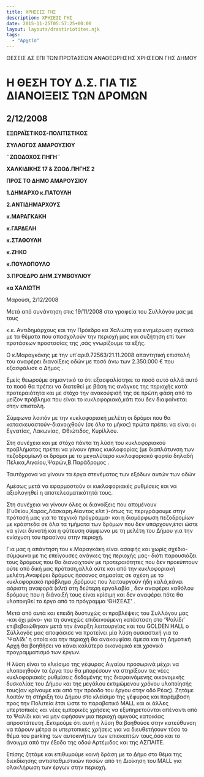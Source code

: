 ```yaml
---
title: ΧΡΗΣΕΙΣ ΓΗΣ
description: ΧΡΗΣΕΙΣ ΓΗΣ
date: 2015-11-25T05:57:25+00:00
layout: layouts/drastiriotites.njk
tags:
  - "Αρχείο"
---
```


ΘΕΣΕΙΣ ΔΣ ΕΠΙ ΤΩΝ ΠΡΟΤΑΣΕΩΝ ΑΝΑΘΕΩΡΗΣΗΣ ΧΡΗΣΕΩΝ ΓΗΣ ΔΗΜΟΥ

<!-- excerpt -->

# Η ΘΕΣΗ ΤΟΥ Δ.Σ. ΓΙΑ ΤΙΣ ΔΙΑΝΟΙΞΕΙΣ ΤΩΝ ΔΡΟΜΩΝ

## 2/12/2008

**EΞΩΡΑΪΣΤΙΚΟΣ-ΠΟΛΙΤΙΣΤΙΚΟΣ**

**ΣΥΛΛΟΓΟΣ ΑΜΑΡΟΥΣΙΟΥ**

**¨ΖΩΟΔΟΧΟΣ ΠΗΓΗ¨**

**ΧΑΛΚΙΔΙΚΗΣ 17 &amp; ΖΩΟΔ.ΠΗΓΗΣ 2**

**ΠΡΟΣ ΤΟ ΔΗΜΟ ΑΜΑΡΟΥΣΙΟΥ**

**1.ΔΗΜΑΡΧΟ κ.ΠΑΤΟΥΛΗ**

**2.ΑΝΤΙΔΗΜΑΡΧΟΥΣ**

**κ.ΜΑΡΑΓΚΑΚΗ**

**κ.ΓΑΡΔΕΛΗ**

**κ.ΣΤΑΘΟΥΛΗ**

**κ.ΖΗΚΟ**

**κ.ΠΟΥΛΟΠΟΥΛΟ**

**3.ΠΡΟΕΔΡΟ ΔΗΜ.ΣΥΜΒΟΥΛΙΟΥ**

**κα ΧΑΛΙΩΤΗ**

Μαρούσι, 2/12/2008

Μετά από συνάντηση στις 19/11/2008 στα γραφεία του Συλλόγου μας με τους

κ.κ. Aντιδημάρχους και την Πρόεδρο κα Χαλιώτη για ενημέρωση σχετικά με τα θέματα που απασχολούν την περιοχή μας και συζήτηση επί των προτάσεων προστασίας της ,σάς γνωρίζουμε τα εξής.

Ο κ.Μαραγκάκης με την υπ΄αριθ.72563/21.11.2008 απαντητική επιστολή του αναφέρει διανοίξεις οδών με ποσό άνω των 2.350.000 € που εξασφάλισε ο Δήμος .

Εμείς θεωρούμε σημαντικό το ότι εξασφαλίστηκε το ποσό αυτό αλλά αυτό το ποσό θα πρέπει να διατεθεί με βάση τις ανάγκες της περιοχής κατά προτεραιότητα και με στόχο την ανακούφισή της σε πρώτη φάση από το μείζον πρόβλημα που είναι το κυκλοφοριακό,κάτι που δεν διαφαίνεται στην επιστολή.

Σύμφωνα λοιπόν με την κυκλοφοριακή μελέτη οι δρόμοι που θα κατασκευαστούν-διανοιχθούν (σε όλο το μήκος) πρώτα πρέπει να είναι οι Εγνατίας, Λακωνίας, Φθιώτιδος, Κυρίλλου.

Στη συνέχεια και με στόχο πάντα τη λύση του κυκλοφοριακού προβλήματος πρέπει να γίνουν ήπιας κυκλοφορίας (με διαπλάτυνση των πεζοδρομίων) οι δρόμοι με το μεγαλύτερο κυκλοφοριακό φορτίο δηλαδή Πέλικα,Αιγαίου,Ψαρών,Β.Παράδρομος .

Ταυτόχρονα να γίνουν τα έργα στενέματος των εξόδων αυτών των οδών

Αμέσως μετά να εφαρμοστούν οι κυκλοφοριακές ρυθμίσεις και να αξιολογηθεί η αποτελεσματικότητά τους.

Στη συνέχεια να γίνουν όλες οι διανοίξεις που απομένουν (Γυθείου,Χαράς,Λάσκαρη.Αίαντος κλπ )-όπως τις περιγράφουμε στην πρότασή μας για το τεχνικό πρόγραμμα- και η διαμόρφωση πεζοδρομίων με κράσπεδα σε όλα τα τμήματα των δρόμων που δεν υπάρχουν,έτσι ώστε να γίνει δυνατή και η φύτευση σύμφωνα με τη μελέτη του Δήμου για την ενίσχυση του πρασίνου στην περιοχή.

Για μας η απάντηση του κ.Μαραγκάκη είναι ασαφής και χωρίς σχέδιο-σύμφωνα με τις επείγουσες ανάγκες της περιοχής μας- διότι παρουσιάζει τους δρόμους που θα διανοιχτούν με προτεραιότητες που δεν προκύπτουν ούτε από δική μας πρόταση,αλλά ούτε και από την κυκλοφοριακή μελέτη.Αναφέρει δρόμους ήσσονος σημασίας σε σχέση με το κυκλοφοριακό πρόβλημα ,δρόμους που λειτουργούν ήδη καλά,κάνει αόριστη αναφορά (κλπ) στη δεύτερη εργολαβία , δεν αναφέρει καθόλου δρόμους που η διάνοιξή τους είναι κρίσιμη και δεν αναφέρει πότε θα υλοποιηθεί το έργο από το πρόγραμμα ‘ΘΗΣΕΑΣ’ .

Μετά από αυτά και επειδή δυστυχώς οι προβλέψεις του Συλλόγου μας -και όχι μόνο- για τη συνεχώς επιδεινούμενη κατάσταση στο ‘Ψαλίδι’ επιβεβαιώθηκαν μετά την έναρξη λειτουργίας και του GOLDEN HALL ο Σύλλογός μας αποφάσισε να προτείνει μία λύση ουσιαστική για το ‘Ψαλίδι’ η οποία και την περιοχή θα ανακουφίσει άμεσα και τη Δημοτική Αρχή θα βοηθήσει να κάνει καλύτερο οικονομικό και χρονικό προγραμματισμό των έργων.

Η λύση είναι το κλείσιμο της γέφυρας Αιγαίου προσωρινά μέχρι να υλοποιηθούν τα έργα που θα μπορέσουν να στηρίξουν τις νέες κυκλοφοριακές ρυθμίσεις δεδομένης της διαφαινόμενης οικονομικής δυσκολίας του Δήμου και της μεγάλου εκτιμώμενου χρόνου υλοποίησής τους(αν κρίνουμε και από την πρόοδο του έργου στην οδό Ρέας). Ζητάμε λοιπόν τη στήριξη του Δήμου στο κλείσιμο της γέφυρας και παρέμβαση προς την Πολιτεία έτσι ώστε το παραβατικό MALL και οι άλλες υπερτοπικές και νέες εμπορικές χρήσεις να εξυπηρετούνται απέναντι από το Ψαλίδι και να μην αφήσουν μια περιοχή αμιγούς κατοικίας απροστάτευτη .Εκτιμούμε ότι αυτή η λύση θα βοηθούσε στην κατεύθυνση να πάρουν μέτρα οι υπερτοπικές χρήσεις για να διευθετήσουν τόσο το θέμα του parking των αυτοκινήτων των επισκεπτών τους,όσο και το άνοιγμα από την έξοδο της οδού Αρτέμιδος και της ΑΣΠΑΙΤΕ.

Επίσης ζητάμε και επιθυμούμε κοινή δράση με το Δήμο στο θέμα της διεκδίκησης αντισταθμιστικών ποσών από τη Διοίκηση του MALL για ολοκλήρωση των έργων στην περιοχή.
